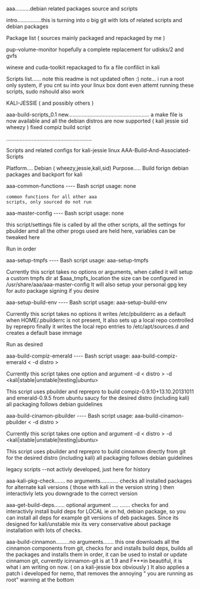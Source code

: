 aaa..........debian related packages source and scripts

intro................this is turning into o big git with lots of related
scripts and debian packages



Package list ( sources mainly packaged and repackaged by me )

pup-volume-monitor
hopefully a complete replacement for udisks/2 and gvfs


winexe and cuda-toolkit
repackaged to fix a file confilict in kali













Scripts list...... note this readme is not updated often :)
note... i run a root only system, if you cnt su into your linux
box dont even attemt running these scripts, sudo nshould also work


KALI-JESSIE ( and possibly others )


aaa-build-scripts_0.1
new......................................................
a make file is now available and all the debian distros
are now supported ( kali jessie sid wheezy )
fixed compiz build script


.........................................................

Scripts and related configs for kali-jessie linux
AAA-Build-And-Associated-Scripts

Platform.... Debian ( wheezy,jessie,kali,sid)
Purpose..... Build forign debian packages and backport
for kali

aaa-common-functions
---- Bash script
usage: none

	common functions for all other aaa
	scripts, only sourced do not run

aaa-master-config
---- Bash script
usage: none

  this script/settings file is called
  by all the other scripts, all the settings
  for pbuilder amd all the other progs used
  are held here, variables can be tweaked here

Run in order

aaa-setup-tmpfs
---- Bash script
usage: aaa-setup-tmpfs

  Currently this script takes no
  options or arguments, when called it
  will setup a custom tmpfs dir at 
  $aaa_tmpfs_location
  the size can be configured in 
  /usr/share/aaa/aaa-master-config
  It will also setup your personal
  gpg key for auto package signing
  if you desire

aaa-setup-build-env
---- Bash script
usage: aaa-setup-build-env

  Currently this script takes no options
  it writes /etc/pbuilderrc as a default
  when HOME/.pbuilderrc is not present,
  It also sets up a local repo controlled
  by reprepro finally it writes the local
  repo entries to /etc/apt/sources.d
  and creates a default base immage

Run as desired

aaa-build-compiz-emerald
---- Bash script
usage: aaa-build-compiz-emerald < -d distro >

  Currently this script takes one option
  and argument
  -d < distro >
  -d <kali|stable|unstable|testing|ubuntu>
  
  This script uses pbuilder and reprepro
  to build compiz-0.9.10+13.10.20131011
  and emerald-0.9.5
  from ubuntu saucy for the desired distro
  (including kali)
  all packaging follows debian guidelines

aaa-build-cinamon-pbuilder
---- Bash script
usage: aaa-build-cinamon-pbuilder < -d distro >

  Currently this script takes one option
  and argument
  -d < distro >
  -d <kali|stable|unstable|testing|ubuntu>
  
  This script uses pbuilder and reprepro
  to build cinnamon directly from git
   for the desired distro
  (including kali)
  all packaging follows debian guidelines
  

legacy scripts
--not activly developed, just here for history

aaa-kali-pkg-check....... no arguments............ 
checks all installed packages for alternate kali versions ( those with kali in the version string ) then interactivly lets you downgrade to the correct version

aaa-get-build-deps....... optional argument <package name> .... <package name> ....... 
checks for and interactivly install build deps for LOCAL ie on hd, debian package,
so you can install all deps for example git versions of deb packages. Since its designed for kali/unstable mix its very conservative about
package installation with lots of checks.


aaa-build-cinnamon.........no arguments....... this one downloads all the cinnamon components from git, checks for and installs build deps, builds all the packages and installs them in order,
it can be used to install or update cinnamon git, currently icinnamon-git is at 1.9 and F***in beautiful, it is what i am writing on now. ( on a kali-jessie box obviously )
It also applies a patch i developed for nemo, that removes the annoying " you are running as root" warning at the bottom
